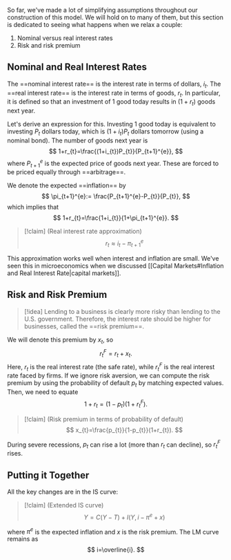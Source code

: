 So far, we've made a lot of simplifying assumptions throughout our construction of this model. We will hold on to many of them, but this section is dedicated to seeing what happens when we relax a couple:

1. Nominal versus real interest rates
2. Risk and risk premium

## Nominal and Real Interest Rates

The ==nominal interest rate== is the interest rate in terms of dollars, $i_{t}$. The ==real interest rate== is the interest rate in terms of goods, $r_{t}$. In particular, it is defined so that an investment of 1 good today results in $(1+r_{t})$ goods next year.

Let's derive an expression for this. Investing 1 good today is equivalent to investing $P_{t}$ dollars today, which is $(1+i_{t})P_{t}$ dollars tomorrow (using a nominal bond). The number of goods next year is
$$
1+r_{t}=\frac{(1+i_{t})P_{t}}{P_{t+1}^{e}},
$$
where $P_{t+1}^{e}$ is the expected price of goods next year. These are forced to be priced equally through ==arbitrage==. 

We denote the expected ==inflation== by
$$
\pi_{t+1}^{e}:= \frac{P_{t+1}^{e}-P_{t}}{P_{t}},
$$
which implies that
$$
1+r_{t}=\frac{1+i_{t}}{1+\pi_{t+1}^{e}}.
$$

> [!claim] (Real interest rate approximation)
> $$
> r_{t}\approx i_{t}-\pi_{t+1}^{e}
> $$

This approximation works well when interest and inflation are small. We've seen this in microeconomics when we discussed [[Capital Markets#Inflation and Real Interest Rate|capital markets]].

## Risk and Risk Premium

> [!idea]
> Lending to a business is clearly more risky than lending to the U.S. government. Therefore, the interest rate should be higher for businesses, called the ==risk premium==.

We will denote this premium by $x_{t}$, so
$$
r_{t}^{F}=r_{t}+x_{t}.
$$
Here, $r_{t}$ is the real interest rate (the safe rate), while $r_{t}^{F}$ is the real interest rate faced by firms. If we ignore risk aversion, we can compute the risk premium by using the probability of default $p_{t}$ by matching expected values. Then, we need to equate
$$
1+r_{t}=(1-p_{t})(1+r_{t}^{F}).
$$

> [!claim] (Risk premium in terms of probability of default)
> $$
> x_{t}=\frac{p_{t}}{1-p_{t}}(1+r_{t}).
> $$

During severe recessions, $p_{t}$ can rise a lot (more than $r_{t}$ can decline), so $r_{t}^{F}$ rises.

## Putting it Together

All the key changes are in the IS curve:

> [!claim] (Extended IS curve)
> $$
> Y=C(Y-T)+I(Y,i-\pi^{e}+x)
> $$

where $\pi^{e}$ is the expected inflation and $x$ is the risk premium. The LM curve remains as
$$
i=\overline{i}.
$$
